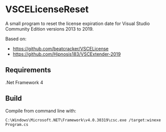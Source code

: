 # VSCELicenseReset

A small program to reset the license expiration date for Visual Studio Community Edition versions 2013 to 2019.

Based on:
- https://github.com/beatcracker/VSCELicense
- https://github.com/Hipnosis183/VSCExtender-2019

## Requirements
.Net Framework 4

## Build
Compile from command line with:

``C:\Windows\Microsoft.NET\Framework\v4.0.30319\csc.exe /target:winexe Program.cs``
